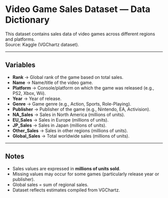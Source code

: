 # Video Game Sales Dataset — Data Dictionary

This dataset contains sales data of video games across different regions and platforms.  
Source: Kaggle (VGChartz dataset).

---

## Variables

- **Rank** → Global rank of the game based on total sales.  
- **Name** → Name/title of the video game.  
- **Platform** → Console/platform on which the game was released (e.g., PS2, Xbox, Wii).  
- **Year** → Year of release.  
- **Genre** → Game genre (e.g., Action, Sports, Role-Playing).  
- **Publisher** → Publisher of the game (e.g., Nintendo, EA, Activision).  
- **NA_Sales** → Sales in North America (millions of units).  
- **EU_Sales** → Sales in Europe (millions of units).  
- **JP_Sales** → Sales in Japan (millions of units).  
- **Other_Sales** → Sales in other regions (millions of units).  
- **Global_Sales** → Total worldwide sales (millions of units).  

---

## Notes
- Sales values are expressed in **millions of units sold**.  
- Missing values may occur for some games (particularly release year or publisher).  
- Global sales = sum of regional sales.  
- Dataset reflects estimates compiled from VGChartz.  
